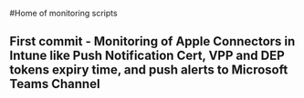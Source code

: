 #Home of monitoring scripts 

## First commit - Monitoring of Apple Connectors in Intune like Push Notification Cert, VPP and DEP tokens expiry time, and push alerts to Microsoft Teams Channel
